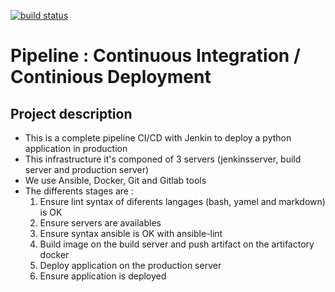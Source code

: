 [![build status](http://ec2-3-88-214-237.compute-1.amazonaws.com/sami/student-list/badges/master/build.svg)](http://ec2-3-88-214-237.compute-1.amazonaws.com/sami/student-list/commits/master)

# Pipeline :  Continuous Integration / Continious Deployment

## Project description

- This is a complete pipeline CI/CD with Jenkin to deploy a python application in production
- This infrastructure it's componed of 3 servers (jenkinsserver, build server and production server)
- We use Ansible, Docker, Git and Gitlab tools
- The differents stages are :
  1. Ensure lint syntax of diferents langages (bash, yamel and markdown) is OK
  2. Ensure servers are availables
  3. Ensure syntax ansible is OK with ansible-lint
  4. Build image on the build server and push artifact on the artifactory docker
  5. Deploy application on the production server
  6. Ensure application is deployed 
